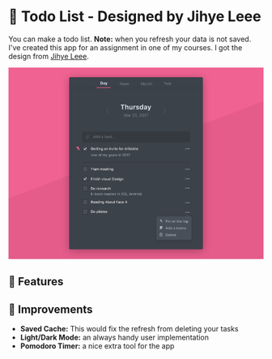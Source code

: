 # 📃 Todo List - Designed by Jihye Leee

You can make a todo list. **Note:** when you refresh your data is not saved. I've created this app for an assignment in one of my courses. I got the design from [Jihye Leee](https://dribbble.com/shots/3384144-Hello-Dribbble).

![Jihye Leee](/src/assets/jihyes-esign.png)

## 🚀 Features

## 🤔 Improvements

- **Saved Cache:** This would fix the refresh from deleting your tasks
- **Light/Dark Mode:** an always handy user implementation
- **Pomodoro Timer:** a nice extra tool for the app
